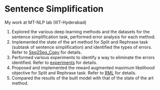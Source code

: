 # Sentence Simplification
My work at MT-NLP lab (IIIT-Hyderabad)<br />

1. Explored the various deep learning methods and the datasets for the sentence simplification task, performed error analysis for each method.
2. Implemented the state of the art method for Split and Rephrase task (subtask of sentence simplification) and identified the types of errors. Refer to [Seq2Seq_Copy](https://github.com/VishweshS/Sentence-Simplification/tree/master/Seq2Seq_Copy) for details.
3. Performed various experiments to identify a way to eliminate the errors identified. Refer to [experiments](https://github.com/VishweshS/Sentence-Simplification/tree/master/experiments) for details.
4. Proposed and implemented the reward augmented maximum likelihood objective for Split and Rephrase task. Refer to [RML](https://github.com/VishweshS/Sentence-Simplification/tree/master/RML) for details.
5. Compared the results of the built model with that of the state of the art method.
